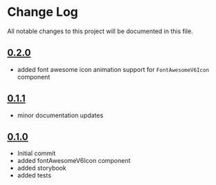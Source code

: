 # Change Log

All notable changes to this project will be documented in this file.

## [0.2.0](https://github.com/code-dot-org/code-dot-org/pull/57228)
* added font awesome icon animation support for `FontAwesomeV6Icon` component

## [0.1.1](https://github.com/code-dot-org/code-dot-org/pull/55797)
* minor documentation updates

## [0.1.0](https://github.com/code-dot-org/code-dot-org/pull/55305)
* Initial commit
* added fontAwesomeV6Icon component
* added storybook
* added tests